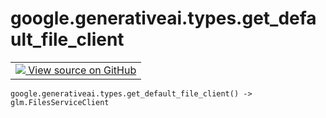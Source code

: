 <div itemscope itemtype="http://developers.google.com/ReferenceObject">
<meta itemprop="name" content="google.generativeai.types.get_default_file_client" />
<meta itemprop="path" content="Stable" />
</div>

# google.generativeai.types.get_default_file_client

<!-- Insert buttons and diff -->

<table class="tfo-notebook-buttons tfo-api nocontent">
<td>
  <a target="_blank" href="https://github.com/google/generative-ai-python/blob/master/google/generativeai/client.py#L349-L350">
    <img src="https://www.tensorflow.org/images/GitHub-Mark-32px.png" />
    View source on GitHub
  </a>
</td>
</table>






<pre class="devsite-click-to-copy prettyprint lang-py tfo-signature-link">
<code>google.generativeai.types.get_default_file_client() -> glm.FilesServiceClient
</code></pre>



<!-- Placeholder for "Used in" -->
